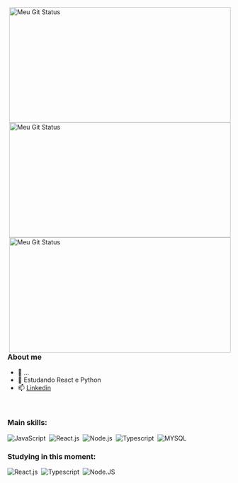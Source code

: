 
<img align="right" width='500px' height='260px' alt="Meu Git Status" title="Meu Git Status" src="https://github-readme-streak-stats.herokuapp.com?user=gabriel-suela&theme=gotham&hide_border=true&locale=pt-br"/>
<img align="right" width='500px' height='260px' alt="Meu Git Status" title="Meu Git Status" src="https://github-readme-stats.vercel.app/api/top-langs/?username=gabriel-suela&theme=gotham&layout=compact&hide_border=true"/>
<img align="right" width='500px' height='260px' alt="Meu Git Status" title="Meu Git Status" src="https://github-readme-stats.vercel.app/api/?username=gabriel-suela&show_icons=true&theme=gotham&hide_border=true"/>

### About me
 - 💼 ...
 - 🌱 Estudando React e Python
 - 📫 [Linkedin](https://www.linkedin.com/in/gabriel-suela)

<br>

### Main skills:
![JavaScript](https://img.shields.io/badge/-JavaScript-0D1117?style=for-the-badge&logo=javascript&labelColor=0D1117)&nbsp;
![React.js](https://img.shields.io/badge/-React.js-0D1117?style=for-the-badge&logo=react&labelColor=0D1117)&nbsp;
![Node.js](https://img.shields.io/badge/-Node.js-0D1117?style=for-the-badge&logo=php&logoColor=purple&labelColor=0D1117)&nbsp; 
![Typescript](https://img.shields.io/badge/-Typescript-0D1117?style=for-the-badge&logo=typescript&labelColor=0D1117&textColor=0D1117)&nbsp;
![MYSQL](https://img.shields.io/badge/-MYSQL-0D1117?style=for-the-badge&logo=mysql&labelColor=0D1117&textColor=0D1117)&nbsp;


### Studying in this moment:
![React.js](https://img.shields.io/badge/-React.js-0D1117?style=for-the-badge&logo=react&labelColor=0D1117)&nbsp;
![Typescript](https://img.shields.io/badge/-Typescript-0D1117?style=for-the-badge&logo=typescript&labelColor=0D1117&textColor=0D1117)&nbsp;
![Node.JS](https://img.shields.io/badge/-Node.JS-0D1117?style=for-the-badge&logo=node.js&labelColor=0D1117&textColor=0D1117)&nbsp;

